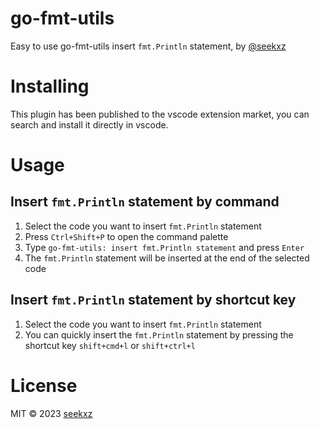 # go-fmt-utils

Easy to use go-fmt-utils insert `fmt.Println` statement, by [@seekxz](https://github.com/seekxz)

# Installing

This plugin has been published to the vscode extension market, you can search and install it directly in vscode.

# Usage

## Insert `fmt.Println` statement by command

1. Select the code you want to insert `fmt.Println` statement
2. Press `Ctrl+Shift+P` to open the command palette
3. Type `go-fmt-utils: insert fmt.Println statement` and press `Enter`
4. The `fmt.Println` statement will be inserted at the end of the selected code

## Insert `fmt.Println` statement by shortcut key

1. Select the code you want to insert `fmt.Println` statement
2. You can quickly insert the `fmt.Println` statement by pressing the shortcut key `shift+cmd+l` or `shift+ctrl+l`


# License

MIT © 2023 [seekxz](https://github.com/seekxz)
